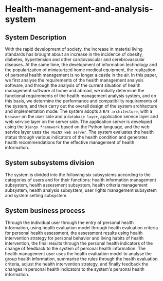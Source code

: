 # Health-management-and-analysis-system
## System Description
With the rapid development of society, the increase in material living standards has brought about an increase in the incidence of obesity, diabetes, hypertension and other cardiovascular and cerebrovascular diseases. 
At the same time, the development of information technology and the popularization of miniaturized home medical equipment, the realization of personal health management is no longer a castle in the air. In this paper, we first analyse the requirements of the health management analysis software, and through the analysis of the current situation of health management software at home and abroad, we initially determine the functional requirements of the health management analysis system, and on this basis, we determine the performance and compatibility requirements of the system, and then carry out the overall design of the system architecture and implementation mode. 
The system adopts a `B/S architecture`, with a `browser` on the user side and a `database layer`, application service layer and web service layer on the server side. The application server is developed using the `Django framework` based on the Python language, and the web service layer uses `the NGINX web server`. The system evaluates the health status through various indicators of the health condition and generates health recommendations for the effective management of health information.

## System subsystems division
The system is divided into the following six subsystems according to the categories of users and for their functions: health information management subsystem, health assessment subsystem, health criteria management subsystem, health analysis subsystem, user rights management subsystem and system setting subsystem.

## System business process
Through the individual user through the entry of personal health information, using health evaluation model through health evaluation criteria for personal health assessment, the assessment results using health intervention strategy for personal behavior and living habits of health intervention, the final results through the personal health indicators of the change of feedback to the system of personal health information.
The health management user uses the health evaluation model to analyse the group health information, summarise the rules through the health evaluation criteria, adjust the health intervention strategy, and finally feedback the changes in personal health indicators to the system's personal health information.

